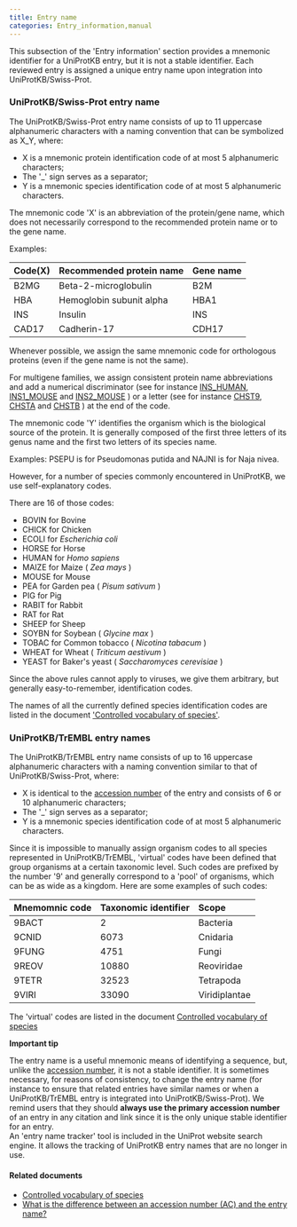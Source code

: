 ```yaml
---
title: Entry name
categories: Entry_information,manual
---
```


This subsection of the 'Entry information' section provides a mnemonic identifier for a UniProtKB entry, but it is not a stable identifier. Each reviewed entry is assigned a unique entry name upon integration into UniProtKB/Swiss-Prot.

### UniProtKB/Swiss-Prot entry name

The UniProtKB/Swiss-Prot entry name consists of up to 11 uppercase alphanumeric characters with a naming convention that can be symbolized as X\_Y, where:

-   X is a mnemonic protein identification code of at most 5 alphanumeric characters;
-   The '\_' sign serves as a separator;
-   Y is a mnemonic species identification code of at most 5 alphanumeric characters.

The mnemonic code 'X' is an abbreviation of the protein/gene name, which does not necessarily correspond to the recommended protein name or to the gene name.

Examples:

| Code(X) | Recommended protein name | Gene name |
|:--------|:-------------------------|:----------|
| B2MG    | Beta-2-microglobulin     | B2M       |
| HBA     | Hemoglobin subunit alpha | HBA1      |
| INS     | Insulin                  | INS       |
| CAD17   | Cadherin-17              | CDH17     |

Whenever possible, we assign the same mnemonic code for orthologous proteins (even if the gene name is not the same).

For multigene families, we assign consistent protein name abbreviations and add a numerical discriminator (see for instance [INS\_HUMAN](https://www.uniprot.org/uniprotkb/P01308#entry%5Finformation), [INS1\_MOUSE](https://www.uniprot.org/uniprotkb/P01325#entry%5Finformation) and [INS2\_MOUSE](https://www.uniprot.org/uniprotkb/P01326#entry%5Finformation) ) or a letter (see for instance [CHST9](https://www.uniprot.org/uniprotkb/Q7L1S5#entry%5Finformation), [CHSTA](https://www.uniprot.org/uniprotkb/O43529#entry%5Finformation) and [CHSTB](https://www.uniprot.org/uniprotkb/Q9NPF2#entry%5Finformation) ) at the end of the code.

The mnemonic code 'Y' identifies the organism which is the biological source of the protein. It is generally composed of the first three letters of its genus name and the first two letters of its species name.

Examples: PSEPU is for Pseudomonas putida and NAJNI is for Naja nivea.

However, for a number of species commonly encountered in UniProtKB, we use self-explanatory codes.

There are 16 of those codes:

-   BOVIN for Bovine
-   CHICK for Chicken
-   ECOLI for *Escherichia coli*
-   HORSE for Horse
-   HUMAN for *Homo sapiens*
-   MAIZE for Maize ( *Zea mays* )
-   MOUSE for Mouse
-   PEA for Garden pea ( *Pisum sativum* )
-   PIG for Pig
-   RABIT for Rabbit
-   RAT for Rat
-   SHEEP for Sheep
-   SOYBN for Soybean ( *Glycine max* )
-   TOBAC for Common tobacco ( *Nicotina tabacum* )
-   WHEAT for Wheat ( *Triticum aestivum* )
-   YEAST for Baker's yeast ( *Saccharomyces cerevisiae* )

Since the above rules cannot apply to viruses, we give them arbitrary, but generally easy-to-remember, identification codes.

The names of all the currently defined species identification codes are listed in the document ['Controlled vocabulary of species'](https://ftp.uniprot.org/pub/databases/uniprot/current_release/knowledgebase/complete/docs/speclist).

### UniProtKB/TrEMBL entry names

The UniProtKB/TrEMBL entry name consists of up to 16 uppercase alphanumeric characters with a naming convention similar to that of UniProtKB/Swiss-Prot, where:

-   X is identical to the [accession number](https://www.uniprot.org/help/accession%5Fnumbers) of the entry and consists of 6 or 10 alphanumeric characters;
-   The '\_' sign serves as a separator;
-   Y is a mnemonic species identification code of at most 5 alphanumeric characters.

Since it is impossible to manually assign organism codes to all species represented in UniProtKB/TrEMBL, 'virtual' codes have been defined that group organisms at a certain taxonomic level. Such codes are prefixed by the number '9' and generally correspond to a 'pool' of organisms, which can be as wide as a kingdom. Here are some examples of such codes:

| Mnemomnic code     | Taxonomic identifier     | Scope         |
|:-------------------|:-------------------------|:--------------|
| 9BACT              | 2                        | Bacteria      |
| 9CNID              | 6073                     | Cnidaria      |
| 9FUNG              | 4751                     | Fungi         |
| 9REOV              | 10880                    | Reoviridae    |
| 9TETR              | 32523                    | Tetrapoda     |
| 9VIRI              | 33090                    | Viridiplantae |

The 'virtual' codes are listed in the document [Controlled vocabulary of species](https://ftp.uniprot.org/pub/databases/uniprot/current_release/knowledgebase/complete/docs/speclist)

**Important tip**

The entry name is a useful mnemonic means of identifying a sequence, but, unlike the [accession number](https://www.uniprot.org/help/accession%5Fnumbers), it is not a stable identifier. It is sometimes necessary, for reasons of consistency, to change the entry name (for instance to ensure that related entries have similar names or when a UniProtKB/TrEMBL entry is integrated into UniProtKB/Swiss-Prot). We remind users that they should **always use the primary accession number** of an entry in any citation and link since it is the only unique stable identifier for an entry.  
An 'entry name tracker' tool is included in the UniProt website search engine. It allows the tracking of UniProtKB entry names that are no longer in use.

#### Related documents

-   [Controlled vocabulary of species](https://ftp.uniprot.org/pub/databases/uniprot/current_release/knowledgebase/complete/docs/speclist)  
-   [What is the difference between an accession number (AC) and the entry name?](https://www.uniprot.org/help/difference%5Faccession%5Fentryname)
